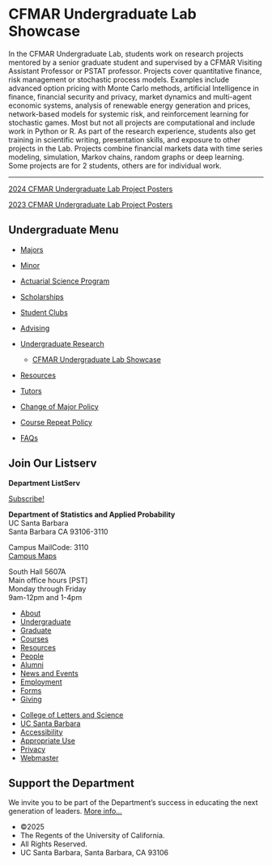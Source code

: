 # CFMAR Undergraduate Lab Showcase

In the CFMAR Undergraduate Lab, students work on research projects mentored by a senior graduate student and supervised by a CFMAR Visiting Assistant Professor or PSTAT professor. Projects cover quantitative finance, risk management or stochastic process models. Examples include advanced option pricing with Monte Carlo methods, artificial Intelligence in finance, financial security and privacy, market dynamics and multi-agent economic systems, analysis of renewable energy generation and prices, network-based models for systemic risk, and reinforcement learning for stochastic games. Most but not all projects are computational and include work in Python or R. As part of the research experience, students also get training in scientific writing, presentation skills, and exposure to other projects in the Lab. Projects combine financial markets data with time series modeling, simulation, Markov chains, random graphs or deep learning. Some projects are for 2 students, others are for individual work.

* * *

[2024 CFMAR Undergraduate Lab Project Posters](https://docs.google.com/presentation/d/1nOFWERwMmqIruIubGX7pK1JWfcQmZowa2LtcOmKqL1k/edit?usp=sharing)

[2023 CFMAR Undergraduate Lab Project Posters](https://docs.google.com/presentation/d/1qYGo8lyo6L0qpOjn4GlzdZqC8DYw4ErbuRyo7YFoRTw/edit?usp=sharing)

## Undergraduate Menu

- [Majors](/undergrad/majors "Undergraduate Majors")
- [Minor](/undergrad/minor "Minor in Statistical Science")
- [Actuarial Science Program](/undergrad/actuarial-science "Actuarial Science Program")
- [Scholarships](/undergrad/scholarships "Undergraduate Scholarships")
- [Student Clubs](/undergrad/student-clubs "Student Clubs")
- [Advising](/undergrad/advising "Undergraduate Advising")
- [Undergraduate Research](/undergrad/research "Undergraduate Research")
  
  - [CFMAR Undergraduate Lab Showcase](/undergrad/research/lab-showcase "CFMAR Undergraduate Lab Showcase")
- [Resources](/undergrad/resources "Undergraduate Resources")
- [Tutors](/undergrad/tutors "Tutors")
- [Change of Major Policy](/undergrad/major-change "Change of Major Policy")
- [Course Repeat Policy](/undergrad/course-repeat "Course Repeat Policy")
- [FAQs](/undergrad/faqs "Undergraduate FAQs")

## Join Our Listserv

**Department ListServ**

[Subscribe!](https://groups.google.com/u/1/a/pstat.ucsb.edu/g/pstat-undergrad?hl=en)

**Department of Statistics and Applied Probability**  
UC Santa Barbara  
Santa Barbara CA 93106-3110

Campus MailCode: 3110  
[Campus Maps](http://www.aw.id.ucsb.edu/maps/)

South Hall 5607A  
Main office hours \[PST]  
Monday through Friday  
9am-12pm and 1-4pm

- [About](/about "About")
- [Undergraduate](/undergrad)
- [Graduate](/graduate)
- [Courses](/courses)
- [Resources](/resources "Resources")
- [People](/people)
- [Alumni](/alumni "Undergraduate Alumni")
- [News and Events](/news)
- [Employment](/about/employment "Employment")
- [Forms](/forms "Forms")
- [Giving](/giving "Giving")

<!--THE END-->

- [College of Letters and Science](http://www.college.ucsb.edu "College of Letters and Science")
- [UC Santa Barbara](http://www.ucsb.edu "UC Santa Barbara")
- [Accessibility](/accessibility "Accessibility")
- [Appropriate Use](http://www.policy.ucsb.edu/terms_of_use/ "Appropriate Use")
- [Privacy](http://www.policy.ucsb.edu/privacy-notification/ "Privacy")
- [Webmaster](mailto:help@pstat.ucsb.edu "Webmaster")

## Support the Department

We invite you to be part of the Department’s success in educating the next generation of leaders. [More info...](/giving)

- ©2025
- The Regents of the University of California.
- All Rights Reserved.
- UC Santa Barbara, Santa Barbara, CA 93106